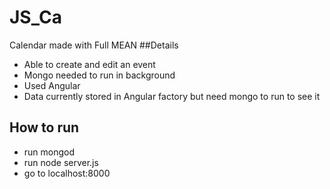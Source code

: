 # JS_Ca
Calendar made with Full MEAN
##Details
* Able to create and edit an event
* Mongo needed to run in background
* Used Angular
* Data currently stored in Angular factory but need mongo to run to see it

## How to run
* run mongod
* run node server.js
* go to localhost:8000